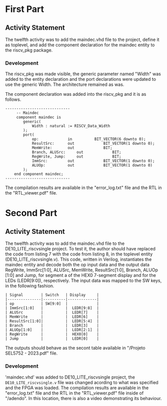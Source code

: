 # First Part

## Activity Statement 

The twelfth activity was to add the maindec.vhd file to the project, define it as toplevel, and add the component declaration for the maindec entity to the riscv_pkg package.

### Development 

The riscv_pkg was made visible, the generic parameter named "Width" was added to the entity declaration and the port declarations were updated to use the generic Width. The architecture remained as was.

The component declaration was added into the riscv_pkg and it is as follows. 

```
-----------------------------
	 -- Maindec
	 component maindec is
		generic(
			Width : natural := RISCV_Data_Width
		);
		port(
			op: 		 	in 			BIT_VECTOR(6 downto 0);
			ResultSrc: 		out 			BIT_VECTOR(1 downto 0);
			MemWrite: 		out 			BIT;
			Branch, ALUSrc: 	out 			BIT;
			RegWrite, Jump: 	out 			BIT;
			ImmSrc: 		out 			BIT_VECTOR(1 downto 0);
			ALUOp: 			out 			BIT_VECTOR(1 downto 0)
		);
    end component maindec;
-----------------------------
```

The compilation results are available in the "error_log.txt" file and the RTL in the "RTL_viewer.pdf" file.

# Second Part

## Activity Statement 

The twelfth activity was to add the maindec.vhd file to the DE10_LITE_riscvsingle project. To test it, the author should have replaced the code from listing 7 with the code from listing 8, in the toplevel entity (DE10_LITE_riscvsingle.v). This code, written in Verilog, instantiates the maindec entity and decode both the op input data and the output data RegWrite, ImmSrc[1:0], ALUSrc, MemWrite, ResultSrc[1:0], Branch, ALUOp [1:0] and Jump, for segment a of the HEX0 7-segment display and for the LEDs (LEDR[9:0]), respectively. The input data was mapped to the SW keys, in the following fashion.

```
| Signal        | Switch   | Display     |
|---------------|----------|-------------|
| op            | SW[9:0]  |             |
| ImmSrc[1:0]   |          |  LEDR[9:8]  |
| ALUSrc        |          |  LEDR[7]    |
| MemWrite      |          |  LEDR[6]    |
| ResultSrc[1:0]|          |  LEDR[5:4]  |
| Branch        |          |  LEDR[3]    |
| ALUOp[1:0]    |          |  LEDR[2:1]  |
| RegWrite      |          |  HEX0[0]    |
| Jump          |          |  LEDR[0]    |
```

The outputs should behave as the secont table available in "/Projeto SEL5752 - 2023.pdf" file. 

### Development 

'maindec.vhd' was added to DE10_LITE_riscvsingle project, the `DE10_LITE_riscvsingle.v` file was changed acording to what was specified and the FPGA was loaded. The compilation results are available in the "error_log.txt" file and the RTL in the "RTL_viewer.pdf" file inside of "/adendo". In this location, there is also a video demonstrating its behaviour. 
